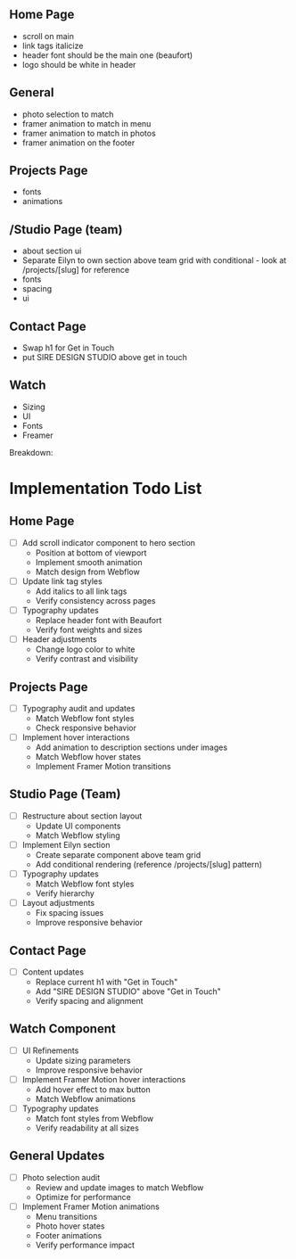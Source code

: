 ## Home Page

- scroll on main
- link tags italicize
- header font should be the main one (beaufort)
- logo should be white in header

## General

- photo selection to match
- framer animation to match in menu
- framer animation to match in photos
- framer animation on the footer

## Projects Page

- fonts
- animations

## /Studio Page (team)

- about section ui
- Separate Eilyn to own section above team grid with conditional - look at /projects/[slug] for reference
- fonts
- spacing
- ui

## Contact Page

- Swap h1 for Get in Touch
- put SIRE DESIGN STUDIO above get in touch

## Watch

- Sizing
- UI
- Fonts
- Freamer

Breakdown:

# Implementation Todo List

## Home Page

- [ ] Add scroll indicator component to hero section
  - Position at bottom of viewport
  - Implement smooth animation
  - Match design from Webflow
- [ ] Update link tag styles
  - Add italics to all link tags
  - Verify consistency across pages
- [ ] Typography updates
  - Replace header font with Beaufort
  - Verify font weights and sizes
- [ ] Header adjustments
  - Change logo color to white
  - Verify contrast and visibility

## Projects Page

- [ ] Typography audit and updates
  - Match Webflow font styles
  - Check responsive behavior
- [ ] Implement hover interactions
  - Add animation to description sections under images
  - Match Webflow hover states
  - Implement Framer Motion transitions

## Studio Page (Team)

- [ ] Restructure about section layout
  - Update UI components
  - Match Webflow styling
- [ ] Implement Eilyn section
  - Create separate component above team grid
  - Add conditional rendering (reference /projects/[slug] pattern)
- [ ] Typography updates
  - Match Webflow font styles
  - Verify hierarchy
- [ ] Layout adjustments
  - Fix spacing issues
  - Improve responsive behavior

## Contact Page

- [ ] Content updates
  - Replace current h1 with "Get in Touch"
  - Add "SIRE DESIGN STUDIO" above "Get in Touch"
  - Verify spacing and alignment

## Watch Component

- [ ] UI Refinements
  - Update sizing parameters
  - Improve responsive behavior
- [ ] Implement Framer Motion hover interactions
  - Add hover effect to max button
  - Match Webflow animations
- [ ] Typography updates
  - Match font styles from Webflow
  - Verify readability at all sizes

## General Updates

- [ ] Photo selection audit
  - Review and update images to match Webflow
  - Optimize for performance
- [ ] Implement Framer Motion animations
  - Menu transitions
  - Photo hover states
  - Footer animations
  - Verify performance impact
